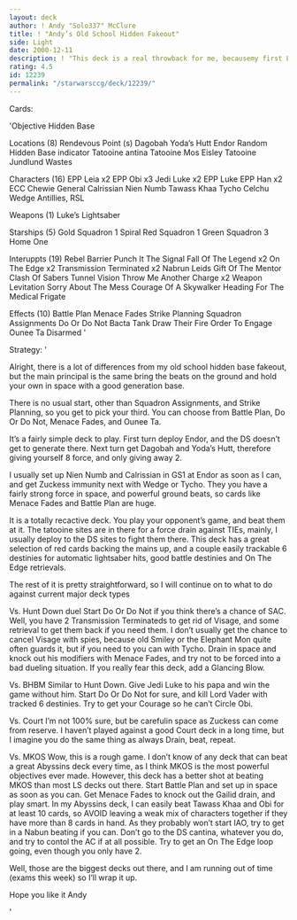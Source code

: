```yaml
---
layout: deck
author: ! Andy "Solo337" McClure
title: ! "Andy’s Old School Hidden Fakeout"
side: Light
date: 2000-12-11
description: ! "This deck is a real throwback for me, becausemy first LS deck that won a lot more tournament games than it lost was a Hidden Base fakeout, very similar to this one. It was right after EPPs came out, and that deck only had about 2 tournament losses in like"
rating: 4.5
id: 12239
permalink: "/starwarsccg/deck/12239/"
---
```

Cards: 

'Objective
Hidden Base

Locations (8)
Rendevous Point (s)
Dagobah
Yoda’s Hutt
Endor
Random Hidden Base indicator
Tatooine antina
Tatooine Mos Eisley
Tatooine Jundlund Wastes

Characters (16)
EPP Leia x2
EPP Obi x3
Jedi Luke x2
EPP Luke
EPP Han x2
ECC Chewie
General Calrissian
Nien Numb
Tawass Khaa
Tycho Celchu
Wedge Antillies, RSL

Weapons (1)
Luke’s Lightsaber

Starships (5)
Gold Squadron 1
Spiral
Red Squadron 1
Green Squadron 3
Home One

Interuppts (19)
Rebel Barrier
Punch It
The Signal
Fall Of The Legend x2
On The Edge x2
Transmission Terminated x2
Nabrun Leids
Gift Of The Mentor
Clash Of Sabers
Tunnel Vision
Throw Me Another Charge x2
Weapon Levitation
Sorry About The Mess
Courage Of A Skywalker
Heading For The Medical Frigate

Effects (10)
Battle Plan
Menace Fades
Strike Planning
Squadron Assignments
Do Or Do Not
Bacta Tank
Draw Their Fire
Order To Engage
Ounee Ta
Disarmed '

Strategy: '


Alright, there is a lot of differences from my old school hidden base fakeout, but the main principal is the same bring the beats on the ground and hold your own in space with a good generation base.

There is no usual start, other than Squadron Assignments, and Strike Planning, so you get to pick your third. You can choose from Battle Plan, Do Or Do Not, Menace Fades, and Ounee Ta.

It’s a fairly simple deck to play. First turn deploy Endor, and the DS doesn’t get to generate there. Next turn get Dagobah and Yoda’s Hutt, therefore giving yourself 8 force, and only giving away 2.

I usually set up Nien Numb and Calrissian in GS1 at Endor as soon as I can, and get Zuckess immunity next with Wedge or Tycho. They you have a fairly strong force in space, and powerful ground beats, so cards like Menace Fades and Battle Plan are huge.

It is a totally recactive deck. You play your opponent’s game, and beat them at it. The tatooine sites are in there for a force drain against TIEs, mainly, I usually deploy to the DS sites to fight them there. This deck has a great selection of red cards backing the mains up, and a couple easily trackable 6 destinies for automatic lightsaber hits, good battle destinies and On The Edge retrievals.

The rest of it is pretty straightforward, so I will continue on to what to do against current major deck types

Vs. Hunt Down duel Start Do Or Do Not if you think there’s a chance of SAC. Well, you have 2 Transmission Terminateds to get rid of Visage, and some retrieval to get them back if you need them. I don’t usually get the chance to cancel Visage with spies, because old Smiley or the Elephant Mon quite often guards it, but if you need to you can with Tycho. Drain in space and knock out his modifiers with Menace Fades, and try not to be forced into a bad dueling situation. If you really fear this deck, add a Glancing Blow.

Vs. BHBM Similar to Hunt Down. Give Jedi Luke to his papa and win the game without him. Start Do Or Do Not for sure, and kill Lord Vader with tracked 6 destinies. Try to get your Courage so he can’t Circle Obi.

Vs. Court I’m not 100% sure, but be carefulin space as Zuckess can come from reserve. I haven’t played against a good Court deck in a long time, but I imagine you do the same thing as always Drain, beat, repeat.

Vs. MKOS Wow, this is a rough game. I don’t know of any deck that can beat a great Abyssins deck every time, as I think MKOS is the most powerful objectives ever made. However, this deck has a better shot at beating MKOS than most LS decks out there. Start Battle Plan and set up in space as soon as you can. Get Menace Fades to knock out the Gailid drain, and play smart. In my Abyssins deck, I can easily beat Tawass Khaa and Obi for at least 10 cards, so AVOID leaving a weak mix of characters together if they have more than 8 cards in hand. As they probably won’t start IAO, try to get in a Nabun beating if you can. Don’t go to the DS cantina, whatever you do, and try to contol the AC if at all possible. Try to get an On The Edge loop going, even though you only have 2.

Well, those are the biggest decks out there, and I am running out of time (exams this week) so I’ll wrap it up.

Hope you like it
Andy


'
